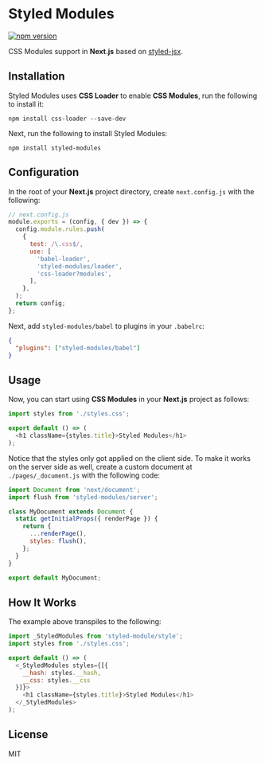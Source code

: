 # Styled Modules
[![npm version](https://img.shields.io/npm/v/styled-modules.svg?style=flat-square)](https://www.npmjs.com/package/styled-modules)

CSS Modules support in **Next.js** based on [styled-jsx](https://github.com/zeit/styled-jsx).

## Installation
Styled Modules uses **CSS Loader** to enable **CSS Modules**, run the following to install it:
```
npm install css-loader --save-dev
```

Next, run the following to install Styled Modules:
```
npm install styled-modules
```

## Configuration
In the root of your **Next.js** project directory, create `next.config.js` with the following:
```js
// next.config.js
module.exports = (config, { dev }) => {
  config.module.rules.push(
    {
      test: /\.css$/,
      use: [
        'babel-loader',
        'styled-modules/loader',
        'css-loader?modules',
      ],
    },
  );
  return config;
};
```

Next, add `styled-modules/babel` to plugins in your `.babelrc`:
```json
{
  "plugins": ["styled-modules/babel"]
}
```

## Usage
Now, you can start using **CSS Modules** in your **Next.js** project as follows:
```js
import styles from './styles.css';

export default () => (
  <h1 className={styles.title}>Styled Modules</h1>
);
```

Notice that the styles only got applied on the client side. To make it works on the server side as well, create a custom document at `./pages/_document.js` with the following code:
```js
import Document from 'next/document';
import flush from 'styled-modules/server';

class MyDocument extends Document {
  static getInitialProps({ renderPage }) {
    return {
      ...renderPage(),
      styles: flush(),
    };
  }
}

export default MyDocument;
```

## How It Works
The example above transpiles to the following:
```js
import _StyledModules from 'styled-module/style';
import styles from './styles.css';

export default () => (
  <_StyledModules styles={[{
    __hash: styles.__hash,
    __css: styles.__css
  }]}>
    <h1 className={styles.title}>Styled Modules</h1>
  </_StyledModules>
);
```

## License
MIT
